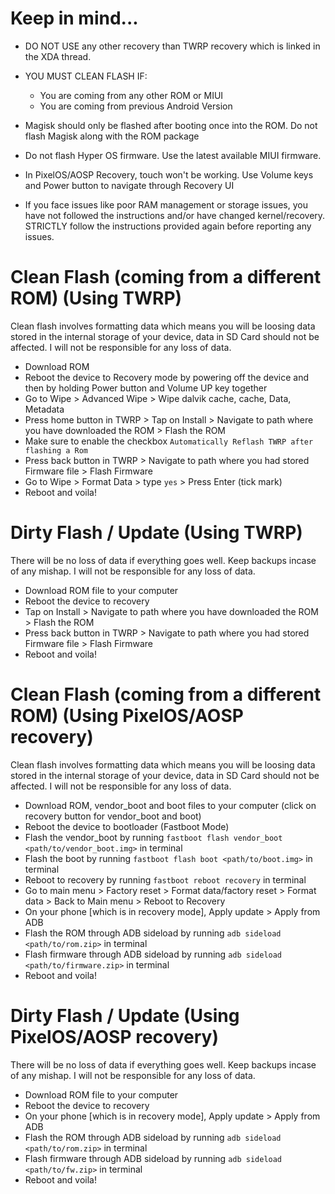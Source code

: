 # Keep in mind...
- DO NOT USE any other recovery than TWRP recovery which is linked in the XDA thread.
- YOU MUST CLEAN FLASH IF:
    - You are coming from any other ROM or MIUI
    - You are coming from previous Android Version
- Magisk should only be flashed after booting once into the ROM. Do not flash Magisk along with the ROM package
- Do not flash Hyper OS firmware. Use the latest available MIUI firmware.

- In PixelOS/AOSP Recovery, touch won't be working. Use Volume keys and Power button to navigate through Recovery UI

- If you face issues like poor RAM management or storage issues, you have not followed the instructions and/or have changed kernel/recovery. STRICTLY follow the instructions provided again before reporting any issues.

# Clean Flash (coming from a different ROM) (Using TWRP)
Clean flash involves formatting data which means you will be loosing data stored in the internal storage of your device, data in SD Card should not be affected. I will not be responsible for any loss of data.
- Download ROM
- Reboot the device to Recovery mode by powering off the device and then by holding Power button and Volume UP key together
- Go to Wipe > Advanced Wipe > Wipe dalvik cache, cache, Data, Metadata
- Press home button in TWRP > Tap on Install > Navigate to path where you have downloaded the ROM > Flash the ROM
- Make sure to enable the checkbox `Automatically Reflash TWRP after flashing a Rom`
- Press back button in TWRP > Navigate to path where you had stored Firmware file > Flash Firmware
- Go to Wipe > Format Data > type `yes` > Press Enter (tick mark)
- Reboot and voila!

# Dirty Flash / Update (Using TWRP)
There will be no loss of data if everything goes well. Keep backups incase of any mishap. I will not be responsible for any loss of data.
- Download ROM file to your computer
- Reboot the device to recovery
- Tap on Install > Navigate to path where you have downloaded the ROM > Flash the ROM
- Press back button in TWRP > Navigate to path where you had stored Firmware file > Flash Firmware
- Reboot and voila!

# Clean Flash (coming from a different ROM) (Using PixelOS/AOSP recovery)
Clean flash involves formatting data which means you will be loosing data stored in the internal storage of your device, data in SD Card should not be affected. I will not be responsible for any loss of data.
- Download ROM, vendor_boot and boot files to your computer (click on recovery button for vendor_boot and boot)
- Reboot the device to bootloader (Fastboot Mode)
- Flash the vendor_boot by running `fastboot flash vendor_boot <path/to/vendor_boot.img>` in terminal
- Flash the boot by running `fastboot flash boot <path/to/boot.img>` in terminal
- Reboot to recovery by running `fastboot reboot recovery` in terminal
- Go to main menu > Factory reset > Format data/factory reset >  Format data >  Back to Main menu > Reboot to Recovery
- On your phone [which is in recovery mode], Apply update > Apply from ADB 
- Flash the ROM through ADB sideload by running `adb sideload <path/to/rom.zip>` in terminal
- Flash firmware through ADB sideload by running `adb sideload <path/to/firmware.zip>` in terminal
- Reboot and voila!

# Dirty Flash / Update (Using PixelOS/AOSP recovery)
There will be no loss of data if everything goes well. Keep backups incase of any mishap. I will not be responsible for any loss of data.
- Download ROM file to your computer
- Reboot the device to recovery
- On your phone [which is in recovery mode], Apply update > Apply from ADB 
- Flash the ROM through ADB sideload by running `adb sideload <path/to/rom.zip>` in terminal
- Flash firmware through ADB sideload by running `adb sideload <path/to/fw.zip>` in terminal
- Reboot and voila!
